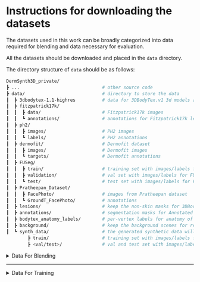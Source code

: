 # Instructions for downloading the datasets

The datasets used in this work can be broadly categorized into data required for blending and data necessary for evaluation.

All the datasets should be downloaded and placed in the `data` directory. 

The directory structure of `data` should be as follows:
<a name="tree"></a>
```bash
DermSynth3D_private/
┣ ...						   		# other source code
┣ data/                        		# directory to store the data
┃  ┣ 3dbodytex-1.1-highres   		# data for 3DBodyTex.v1 3d models and texture maps
┃  ┣ fitzpatrick17k/
┃  ┃  ┣ data/               		# Fitzpatrick17k images
┃  ┃  ┗ annotations/        		# annotations for Fitzpatrick17k lesions
┃  ┣ ph2/                   
┃  ┃  ┣ images/               		# PH2 images
┃  ┃  ┗ labels/               		# PH2 annotations
┃  ┣ dermofit/ 						# Dermofit dataset
┃  ┃  ┣ images/               		# Dermofit images	
┃  ┃  ┗ targets/               		# Dermofit annotations 
┃  ┣ FUSeg/
┃  ┃  ┣ train/               		# training set with images/labels for FUSeg
┃  ┃  ┣ validation/               	# val set with images/labels for FUSeg
┃  ┃  ┗ test/               		# test set with images/labels for FUSeg
┃  ┣ Pratheepan_Dataset/
┃  ┃  ┣ FacePhoto/               	# images from Pratheepan dataset
┃  ┃  ┗ GroundT_FacePhoto/  	 	# annotations
┃  ┣ lesions/                   	# keep the non-skin masks for 3DBodyTex.v1 meshes here
┃  ┣ annotations/                   # segmentation masks for Annotated Fitzpatrick17k lesions
┃  ┣ bodytex_anatomy_labels/ 		# per-vertex labels for anatomy of 3DBodyTex.v1 meshes
┃  ┣ background/               		# keep the background scenes for rendering here
┃  ┗ synth_data/			   		# the generated synthetic data will be stored here
    	┣ train/               		# training set with images/labels for training on synthetic data
	    ┣ <val/test>/ 			 	# val and test set with images/labels for training on synthetic data
```
<details>

<summary> Data For Blending </summary>
<!-- ## Data For Blending  -->

### Download 3DBodyTex.v1 meshes

<img align="right" src = "../assets/scans_blurred.png" width="224px" height="224px" ></img> 
<!-- ![3dbodytex sample](assets/scans_blurred.png) -->
The `3DBodyTex.v1` dataset can be downloaded from [here](https://cvi2.uni.lu/datasets/).

`3DBodyTex.v1` contains the meshes and texture images used in this work and can be downloaded from the external site linked above (after accepting a license agreement). 

**NOTE**: These textured meshes are needed to run the code to generate the data.

We provide the non-skin texture maps annotations for 2 meshes: `006-f-run` and `221-m-u`. 
Hence, to generate the data, make sure to get the `.obj` files for these two meshes and place them in `data/3dbodytex-1.1-highres` before excecuting `scripts/gen_data.py`.

After accepting the licence, download and unzip the data in `./data/`.

---

### Download the 3DBodyTex.v1 annotations

| _Non-skin texture maps_| _Anatomy labels_|
|:-:|:-:|
|<p align=left> We provide the non-skin texture map ($T_{nonskin}$) annotations for 215 meshes from the `3DBodyTex.v1` dataset [here](https://vault.sfu.ca/index.php/s/s8Sy7JdA74r1GN9). </p> | <p align=left> We provide the per-vertex labels for anatomical parts of the 3DBodyTex.v1 meshes obtained by fitting SCAPE template body model [here](https://vault.sfu.ca/index.php/s/TLLqxCs7MVhS117). </p>|
|<img src="../assets/final.png" width="320" height="240" align=left>|<img src="../assets/body_part_annotation_consistent_cmap_multi.png"  width="320" height="240"  align=left>|

<!-- |<img src="data/lesions/006-f-run/model_highres_0_normalized_mask.png" width="50%" height="50%">| <img src="../assets/body_part_annotation_consistent_cmap_multi.png"  width="320px" height="240px"> --> 
<!-- 
#### *Non-skin texture maps*
<img src="../assets/final.png" width="100%" height="50%">

We provide the non-skin texture map ($T_{nonskin}$) annotations for 215 meshes from the `3DBodyTex.v1` dataset [here](https://vault.sfu.ca/index.php/s/s8Sy7JdA74r1GN9).

#### *Anatomy labels*
<img src="../assets/body_part_annotation_consistent_cmap_multi.png"  width="320" height="240" > -->

<!-- <img src="../assets/body_part_annotation_consistent_cmap_multi.png"  width="320" height="240" align="right" > -->

<!-- We provide the per-vertex labels for anatomical parts of the 3DBodyTex.v1 meshes obtained by fitting SCAPE template body model [here](https://vault.sfu.ca/index.php/s/TLLqxCs7MVhS117). -->

The folders are organised with the same IDs as the meshes in `3DBodyTex.v1` dataset.

---
<!-- <image-crop src="assets/final.png" ></image-crop> -->

### Download the Fitzpatrick17k dataset
| _Fitzpatrick17k Images_| _Fitzpatrick17k annotations_|
|:-:|:-:|
|![image](../assets/juvenile-xanthogranuloma63.jpg) | ![mask.](../data/fitzpatrick17k/annotations/test/01ed6482ab261012f398c19db7dfcc6c/lesions.png)|
|<p align=left> We used the skin conditions from [Fitzpatrick17k](https://github.com/mattgroh/fitzpatrick17k). See their instructions to get access to the Fitzpatrick17k images. <br>We provide the raw images for the Fitzpatrick17k dataset [here](https://vault.sfu.ca/index.php/s/cMuxZNzk6UUHNmX).<br>After downloading the dataset, unzip the dataset:<br>```unzip fitzpatrick17k.zip -d data/fitzpatrick17k/```</p>| <p align=left> We provide the densely annotated lesion masks from the Fitzpatrick17k dataset are given within this repository under the `data` directory. More of such annotations can be downloaded from [here](https://vault.sfu.ca/index.php/s/gemdbCeoZXoCqlS).</p>| <p align=left> We provide the densely annotated lesion masks from the Fitzpatrick17k dataset are given within this repository under the `data` directory. More of such annotations can be downloaded from [here](https://vault.sfu.ca/index.php/s/gemdbCeoZXoCqlS). </p>|
<!-- <img src="assets/fitz.png" width="50%" height="30%"> -->
<!-- <img src="assets/fitz.png" width="50%" height="30%" align="right"> -->

<!-- We used the skin conditions from [Fitzpatrick17k](https://github.com/mattgroh/fitzpatrick17k). See instructions to get access to the Fitzpatrick17k images.

We provide the raw images for the Fitzpatrick17k dataset [here](https://vault.sfu.ca/index.php/s/cMuxZNzk6UUHNmX).
After downloading the dataset, unzip the dataset:
```
unzip fitzpatrick17k.zip -d data/fitzpatrick17k/
```


### Download the Fitzpatrick17k annotations

The densely annotated lesion masks from the Fitzpatrick17k dataset are given within this repository under the `data` directory.
More of such annotations can be downloaded from [here](https://vault.sfu.ca/index.php/s/gemdbCeoZXoCqlS). -->
---

### Download the Background Scenes

|||
|:-:|:-:|
|![scene1](../assets/50.jpg)|![scene2](../assets/700.jpg)|

Although you can use any scenes as background for generating the random views of the lesioned-meshes, we used [SceneNet RGB-D](https://robotvault.bitbucket.io/scenenet-rgbd.html) for the background IndoorScenes. Specifically, we used [this split](https://www.doc.ic.ac.uk/~bjm113/scenenet_data/train_split/train_0.tar.gz), and sampled 3000 images from it.

For convenience, the background scenes we used to generate the ssynthetic dataset can be downloaded from [here](https://vault.sfu.ca/index.php/s/r7nc1QHKwgW2FDk).

</details>

---
<details>

<summary> Data For Training </summary>

### Download the FUSeg dataset

|||
|:-:|:-:|
|![scene1](../assets/0011.png)|![scene2](../assets/0011_m.png)|

The Foot Ulcer Segmentation Challenge (FUSeg) dataset is available to download from [their official repository](https://github.com/uwm-bigdata/wound-segmentation/tree/master/data/Foot%20Ulcer%20Segmentation%20Challenge). 
Download and unpack the dataset at `data/FUSeg/`, maintaining the Folder Structure shown above.

For simplicity, we mirror the FUSeg dataset [here](https://vault.sfu.ca/index.php/s/2mb8kZg8wOltptT).

 ---

### Download the Pratheepan dataset

![prath](../assets/prath.png)

The Pratheepan dataset is available to download from [their official website](https://web.fsktm.um.edu.my/~cschan/downloads_skin_dataset.html). 
The images and the corresponding ground truth masks are available in a ZIP file hosted on Google Drive. Download and unpack the dataset at `data/Pratheepan_Dataset/`.

---

### Download the PH2 dataset

![ph2](../assets/ph2.png)

The PH2 dataset can be downloaded from [the official ADDI Project website](https://www.fc.up.pt/addi/ph2%20database.html). 
Download and unpack the dataset at `data/ph2/`, maintaining the Folder Structure shown below.

---

### Download the DermoFit dataset

![dermo](../assets/Example-images-for-the-different-skin-lesions-including-BCC-a-IEC-b-SCC-c-and_W640.jpg)

_An example image from the DermoFit dataset showing different skin lesions._

The DermoFit dataset is available through a paid perpetual academic license from the University of Edinburgh. Please access the dataset following the instructions for [the DermoFit Image Library](https://licensing.edinburgh-innovations.ed.ac.uk/product/dermofit-image-library) and unpack it at `data/dermofit/`, maintaining the Folder Structure shown above.

---

### Creating the Synthetic dataset

![annots](../assets/AnnotationOverview.png)
For convenience, we provide the generated synthetic data we used in this work for various downstream tasks [here](https://vault.sfu.ca/index.php/s/mF2NVawbvvbW9lU).

If you want to train your models on a different split of the synthetic data, you can download a dataset generated by blending lesions on 26 3DBodyTex scans from [here](https://vault.sfu.ca/index.php/s/rBTjTRaxTLrnqiE).
To prepare the synthetic dataset for training. Sample the `images`, and `targets` from the path where you saved this dataset and then organise them into `train/val`.

Alternatively, you can use the code provided in `scripts/prep_data.py` to create it.

Even better, you can generate your own dataset, by following the instructions [here](./README.md#generating-synthetic-dataset).

</details>
